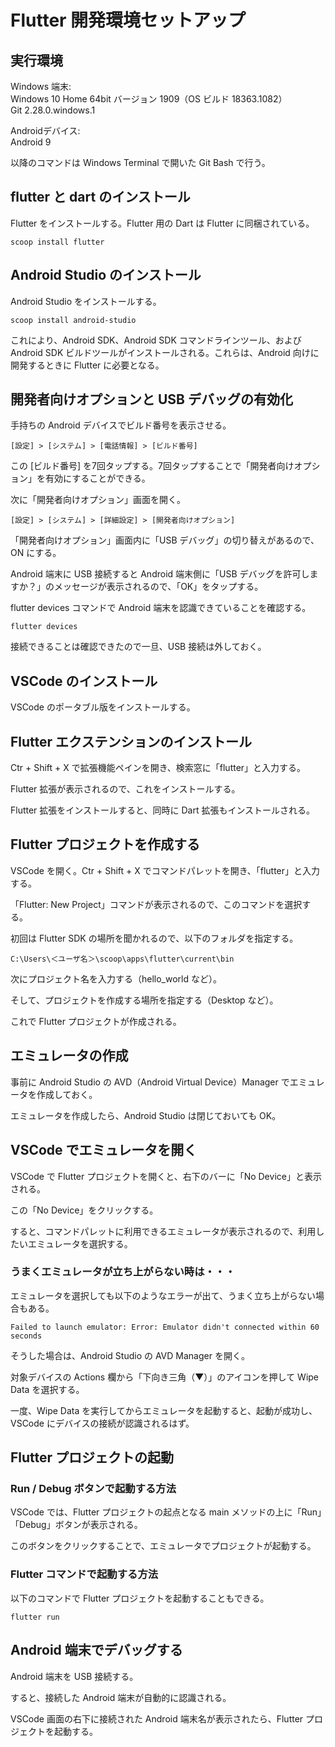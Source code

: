 # Flutter 開発環境セットアップ

## 実行環境
Windows 端末:  
Windows 10 Home 64bit バージョン 1909（OS ビルド 18363.1082）  
Git 2.28.0.windows.1  

Androidデバイス:   
Android 9  

以降のコマンドは Windows Terminal で開いた Git Bash で行う。

## flutter と dart のインストール
Flutter をインストールする。Flutter 用の Dart は Flutter に同梱されている。 
```console
scoop install flutter
```

## Android Studio のインストール
Android Studio をインストールする。
```console
scoop install android-studio
```

これにより、Android SDK、Android SDK コマンドラインツール、および Android SDK ビルドツールがインストールされる。これらは、Android 向けに開発するときに Flutter に必要となる。

## 開発者向けオプションと USB デバッグの有効化
手持ちの Android デバイスでビルド番号を表示させる。
```
[設定] > [システム] > [電話情報] > [ビルド番号]
```

この [ビルド番号] を7回タップする。7回タップすることで「開発者向けオプション」を有効にすることができる。


次に「開発者向けオプション」画面を開く。
```
[設定] > [システム] > [詳細設定] > [開発者向けオプション]
```

「開発者向けオプション」画面内に「USB デバッグ」の切り替えがあるので、ON にする。

Android 端末に USB 接続すると Android 端末側に「USB デバッグを許可しますか？」のメッセージが表示されるので、「OK」をタップする。

flutter devices コマンドで Android 端末を認識できていることを確認する。
```console
flutter devices
```

接続できることは確認できたので一旦、USB 接続は外しておく。

## VSCode のインストール
VSCode のポータブル版をインストールする。

## Flutter エクステンションのインストール
Ctr + Shift + X で拡張機能ペインを開き、検索窓に「flutter」と入力する。

Flutter 拡張が表示されるので、これをインストールする。

Flutter 拡張をインストールすると、同時に Dart 拡張もインストールされる。

## Flutter プロジェクトを作成する
VSCode を開く。Ctr + Shift + X でコマンドパレットを開き、「flutter」と入力する。

「Flutter: New Project」コマンドが表示されるので、このコマンドを選択する。

初回は Flutter SDK の場所を聞かれるので、以下のフォルダを指定する。
```
C:\Users\＜ユーザ名＞\scoop\apps\flutter\current\bin
```

次にプロジェクト名を入力する（hello_world など）。

そして、プロジェクトを作成する場所を指定する（Desktop など）。

これで Flutter プロジェクトが作成される。

## エミュレータの作成
事前に Android Studio の AVD（Android Virtual Device）Manager でエミュレータを作成しておく。

エミュレータを作成したら、Android Studio は閉じておいても OK。

## VSCode でエミュレータを開く
VSCode で Flutter プロジェクトを開くと、右下のバーに「No Device」と表示される。

この「No Device」をクリックする。

すると、コマンドパレットに利用できるエミュレータが表示されるので、利用したいエミュレータを選択する。

### うまくエミュレータが立ち上がらない時は・・・
エミュレータを選択しても以下のようなエラーが出て、うまく立ち上がらない場合もある。
```
Failed to launch emulator: Error: Emulator didn't connected within 60 seconds
```
そうした場合は、Android Studio の AVD Manager を開く。

対象デバイスの Actions 欄から「下向き三角（▼）」のアイコンを押して Wipe Data を選択する。

一度、Wipe Data を実行してからエミュレータを起動すると、起動が成功し、VSCode にデバイスの接続が認識されるはず。

## Flutter プロジェクトの起動

### Run / Debug ボタンで起動する方法
VSCode では、Flutter プロジェクトの起点となる main メソッドの上に「Run」「Debug」ボタンが表示される。

このボタンをクリックすることで、エミュレータでプロジェクトが起動する。

### Flutter コマンドで起動する方法
以下のコマンドで Flutter プロジェクトを起動することもできる。
```console
flutter run
```

## Android 端末でデバッグする
Android 端末を USB 接続する。

すると、接続した Android 端末が自動的に認識される。

VSCode 画面の右下に接続された Android 端末名が表示されたら、Flutter プロジェクトを起動する。
